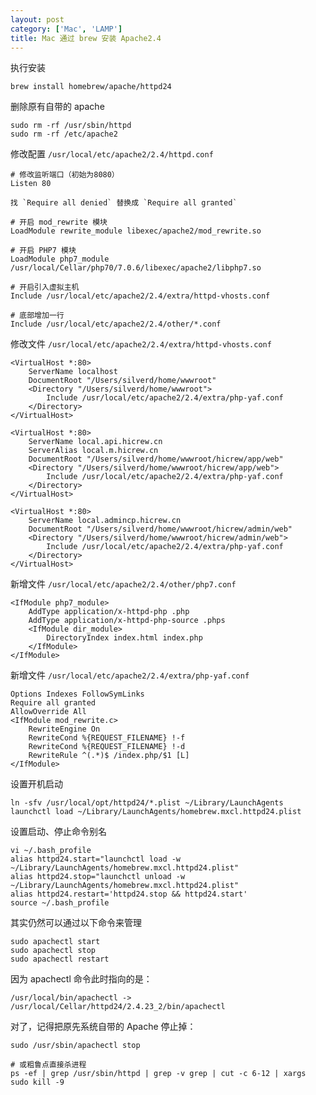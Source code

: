 ```yaml
---
layout: post
category: ['Mac', 'LAMP']
title: Mac 通过 brew 安装 Apache2.4
---
```


执行安装

    brew install homebrew/apache/httpd24

删除原有自带的 apache

    sudo rm -rf /usr/sbin/httpd
    sudo rm -rf /etc/apache2

修改配置 `/usr/local/etc/apache2/2.4/httpd.conf`

    # 修改监听端口（初始为8080）
    Listen 80

    找 `Require all denied` 替换成 `Require all granted`

    # 开启 mod_rewrite 模块
    LoadModule rewrite_module libexec/apache2/mod_rewrite.so

    # 开启 PHP7 模块
    LoadModule php7_module /usr/local/Cellar/php70/7.0.6/libexec/apache2/libphp7.so

    # 开启引入虚拟主机
    Include /usr/local/etc/apache2/2.4/extra/httpd-vhosts.conf

    # 底部增加一行
    Include /usr/local/etc/apache2/2.4/other/*.conf

修改文件 `/usr/local/etc/apache2/2.4/extra/httpd-vhosts.conf`

    <VirtualHost *:80>
        ServerName localhost
        DocumentRoot "/Users/silverd/home/wwwroot"
        <Directory "/Users/silverd/home/wwwroot">
            Include /usr/local/etc/apache2/2.4/extra/php-yaf.conf
        </Directory>
    </VirtualHost>

    <VirtualHost *:80>
        ServerName local.api.hicrew.cn
        ServerAlias local.m.hicrew.cn
        DocumentRoot "/Users/silverd/home/wwwroot/hicrew/app/web"
        <Directory "/Users/silverd/home/wwwroot/hicrew/app/web">
            Include /usr/local/etc/apache2/2.4/extra/php-yaf.conf
        </Directory>
    </VirtualHost>

    <VirtualHost *:80>
        ServerName local.admincp.hicrew.cn
        DocumentRoot "/Users/silverd/home/wwwroot/hicrew/admin/web"
        <Directory "/Users/silverd/home/wwwroot/hicrew/admin/web">
            Include /usr/local/etc/apache2/2.4/extra/php-yaf.conf
        </Directory>
    </VirtualHost>

新增文件 `/usr/local/etc/apache2/2.4/other/php7.conf`

    <IfModule php7_module>
        AddType application/x-httpd-php .php
        AddType application/x-httpd-php-source .phps
        <IfModule dir_module>
            DirectoryIndex index.html index.php
        </IfModule>
    </IfModule>

新增文件 `/usr/local/etc/apache2/2.4/extra/php-yaf.conf`

    Options Indexes FollowSymLinks
    Require all granted
    AllowOverride All
    <IfModule mod_rewrite.c>
        RewriteEngine On
        RewriteCond %{REQUEST_FILENAME} !-f
        RewriteCond %{REQUEST_FILENAME} !-d
        RewriteRule ^(.*)$ /index.php/$1 [L]
    </IfModule>

设置开机启动

    ln -sfv /usr/local/opt/httpd24/*.plist ~/Library/LaunchAgents
    launchctl load ~/Library/LaunchAgents/homebrew.mxcl.httpd24.plist

设置启动、停止命令别名

    vi ~/.bash_profile
    alias httpd24.start="launchctl load -w ~/Library/LaunchAgents/homebrew.mxcl.httpd24.plist"
    alias httpd24.stop="launchctl unload -w ~/Library/LaunchAgents/homebrew.mxcl.httpd24.plist"
    alias httpd24.restart='httpd24.stop && httpd24.start'
    source ~/.bash_profile

其实仍然可以通过以下命令来管理

    sudo apachectl start
    sudo apachectl stop
    sudo apachectl restart

因为 apachectl 命令此时指向的是：

    /usr/local/bin/apachectl -> /usr/local/Cellar/httpd24/2.4.23_2/bin/apachectl

对了，记得把原先系统自带的 Apache 停止掉：

    sudo /usr/sbin/apachectl stop

    # 或粗鲁点直接杀进程
    ps -ef | grep /usr/sbin/httpd | grep -v grep | cut -c 6-12 | xargs sudo kill -9
